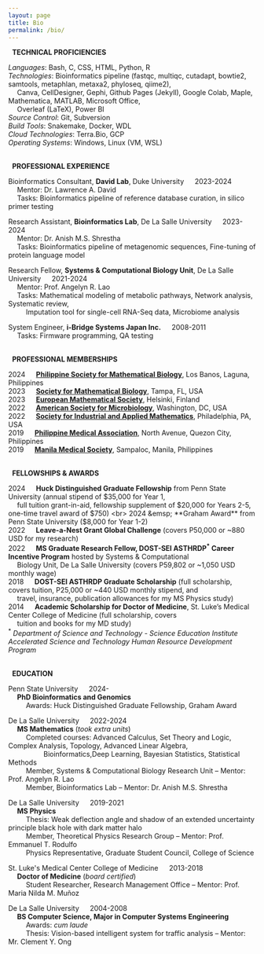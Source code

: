 ```yaml
---
layout: page
title: Bio
permalink: /bio/
---
```

<i class="fa-solid fa-screwdriver-wrench"></i> &nbsp; **TECHNICAL PROFICIENCIES**

*Languages*: Bash, C, CSS, HTML, Python, R <br>
*Technologies*: Bioinformatics pipeline (fastqc, multiqc, cutadapt, bowtie2, samtools, metaphlan,
metaxa2, phyloseq, qiime2), <br>
&emsp; Canva, CellDesigner, Gephi, Github Pages (Jekyll), Google Colab, Maple, Mathematica, MATLAB, Microsoft Office, <br>
&emsp; Overleaf (LaTeX), Power BI <br>
*Source Control*: Git, Subversion <br>
*Build Tools*: Snakemake, Docker, WDL <br>
*Cloud Technologies*: Terra.Bio, GCP <br>
*Operating Systems*: Windows, Linux (VM, WSL)

<br> <i class="fa-solid fa-briefcase"></i> &nbsp; **PROFESSIONAL EXPERIENCE**

Bioinformatics Consultant, **David Lab**, Duke University &emsp; 2023-2024 <br>
&emsp; Mentor: Dr. Lawrence A. David <br>
&emsp; Tasks: Bioinformatics pipeline of reference database curation, in silico primer testing

Research Assistant, **Bioinformatics Lab**, De La Salle University &emsp; 2023-2024 <br>
&emsp; Mentor: Dr. Anish M.S. Shrestha <br>
&emsp; Tasks: Bioinformatics pipeline of metagenomic sequences, Fine-tuning of protein
language model

Research Fellow, **Systems & Computational Biology Unit**, De La Salle University &emsp; 2021-2024 <br>
&emsp; Mentor: Prof. Angelyn R. Lao <br>
&emsp; Tasks: Mathematical modeling of metabolic pathways, Network analysis, Systematic
review, <br> 
&emsp; &emsp; Imputation tool for single-cell RNA-Seq data, Microbiome analysis

System Engineer, **i-Bridge Systems Japan Inc.** &emsp; 2008-2011 <br>
&emsp; Tasks: Firmware programming, QA testing

<br> <i class="fa-solid fa-earth-americas"></i> &nbsp; **PROFESSIONAL MEMBERSHIPS**

2024 &emsp; **[Philippine Society for Mathematical Biology](https://www.facebook.com/people/Philippine-Society-for-Mathematical-Biology/100092609835908/)**, Los Banos, Laguna, Philippines<br>
2023 &emsp; **[Society for Mathematical Biology](https://www.smb.org/)**, Tampa, FL, USA <br>
2023 &emsp; **[European Mathematical Society](https://euromathsoc.org/)**, Helsinki, Finland <br>
2022 &emsp; **[American Society for Microbiology](https://asm.org/)**, Washington, DC, USA <br>
2022 &emsp; **[Society for Industrial and Applied Mathematics](https://www.siam.org/)**, Philadelphia, PA, USA <br>
2019 &emsp; **[Philippine Medical Association](https://www.philippinemedicalassociation.org/)**, North Avenue, Quezon City, Philippines <br>
2019 &emsp; **[Manila Medical Society](https://www.facebook.com/manilamedsoc/)**, Sampaloc, Manila, Philippines

<br> <i class="fa-solid fa-sack-dollar"></i> &nbsp; **FELLOWSHIPS & AWARDS**

2024 &emsp; **Huck Distinguished Graduate Fellowship** from Penn State University (annual stipend of $35,000 for Year 1, <br>
&emsp; full tuition grant-in-aid, fellowship supplement of $20,000 for Years 2-5, one-time travel award of $750) <br>
2024 &emsp; **Graham Award** from Penn State University ($8,000  for Year 1-2) <br>
2022 &emsp; **Leave-a-Nest Grant Global Challenge** (covers P50,000 or ~880 USD for my research) <br>
2022 &emsp; **MS Graduate Research Fellow, DOST-SEI ASTHRDP<sup>*</sup> Career Incentive Program** hosted by Systems &
Computational <br>
&emsp; Biology Unit, De La Salle University (covers P59,802 or ~1,050 USD monthly wage) <br>
2018 &emsp; **DOST-SEI ASTHRDP Graduate Scholarship** (full scholarship, covers tuition, P25,000 or ~440 USD
monthly stipend, and <br>
&emsp; travel, insurance, publication allowances for my MS Physics study) <br>
2014 &emsp; **Academic Scholarship for Doctor of Medicine**, St. Luke’s Medical Center College of Medicine
(full scholarship, covers <br>
&emsp; tuition and books for my MD study) <br>
<sup>*</sup> _Department of Science and Technology - Science Education Institute Accelerated Science and Technology Human Resource Development Program_

<br> <i class="fa-solid fa-graduation-cap"></i> &nbsp; **EDUCATION**

Penn State University &emsp; 2024- <br>
&emsp; **PhD Bioinformatics and Genomics** <br>
&emsp; &emsp; Awards: Huck Distinguished Graduate Fellowship, Graham Award

De La Salle University &emsp; 2022-2024 <br>
&emsp; **MS Mathematics** (*took extra units*) <br>
&emsp; &emsp; Completed courses: Advanced Calculus, Set Theory and Logic, Complex Analysis, Topology, Advanced
Linear Algebra, <br> 
&emsp; &emsp; &emsp; &emsp; Bioinformatics,Deep Learning, Bayesian Statistics, Statistical Methods <br>
&emsp; &emsp; Member, Systems & Computational Biology Research Unit – Mentor: Prof. Angelyn R. Lao <br>
&emsp; &emsp; Member, Bioinformatics Lab – Mentor: Dr. Anish M.S. Shrestha

De La Salle University &emsp; 2019-2021 <br>
&emsp; **MS Physics** <br>
&emsp; &emsp; Thesis: Weak deflection angle and shadow of an extended uncertainty principle black hole
with dark matter halo <br>
&emsp; &emsp; Member, Theoretical Physics Research Group – Mentor: Prof. Emmanuel T. Rodulfo <br>
&emsp; &emsp; Physics Representative, Graduate Student Council, College of Science

St. Luke's Medical Center College of Medicine &emsp; 2013-2018 <br>
&emsp; **Doctor of Medicine** (*board certified*) <br>
&emsp; &emsp; Student Researcher, Research Management Office – Mentor: Prof. Maria Nilda M. Muñoz

De La Salle University &emsp; 2004-2008 <br>
&emsp; **BS Computer Science, Major in Computer Systems Engineering** <br>
&emsp; &emsp; Awards: *cum laude* <br>
&emsp; &emsp; Thesis: Vision-based intelligent system for traffic analysis – Mentor: Mr. Clement Y. Ong
